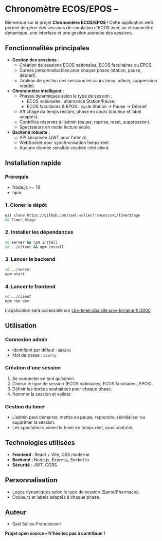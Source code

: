 # Chronomètre ECOS/EPOS –

Bienvenue sur le projet **Chronomètre ECOS/EPOS** ! Cette application web permet de gérer des sessions de simulation d'ECOS avec un chronomètre dynamique, une interface et une gestion avancée des sessions.

## Fonctionnalités principales

- **Gestion des sessions** :
  - Création de sessions ECOS nationales, ECOS facultaires ou EPOS.
  - Durées personnalisables pour chaque phase (station, pause, débrief).
  - Tableau de gestion des sessions en cours (nom, admin, suppression rapide).
- **Chronomètre intelligent** :
  - Phases dynamiques selon le type de session :
    - ECOS nationales : alternance Station/Pause.
    - ECOS facultaires & EPOS : cycle Station → Pause → Débrief.
  - Affichage du temps restant, phase en cours (couleur et label adaptés).
  - Contrôles réservés à l’admin (pause, reprise, reset, suppression).
  - Spectateurs en mode lecture seule.
- **Backend robuste** :
  - API sécurisée (JWT pour l’admin).
  - WebSocket pour synchronisation temps réel.
  - Aucune donnée sensible stockée côté client.

## Installation rapide

### Prérequis
- Node.js >= 18
- npm

### 1. Cloner le dépôt
```bash
git clone https://github.com/sael-sellesfrancesconi/TimerStage
cd Timer_Stage
```

### 2. Installer les dépendances
```bash
cd server && npm install
cd ../client && npm install
```

### 3. Lancer le backend
```bash
cd ../server
npm start
```

### 4. Lancer le frontend
```bash
cd ../client
npm run dev
```

L’application sera accessible sur [cbs-timer.cbs.site.univ-lorraine.fr:3000](cbs-timer.cbs.site.univ-lorraine.fr:3000)

## Utilisation

### Connexion admin
- Identifiant par défaut : `admin1`
- Mot de passe : `azerty`

### Création d’une session
1. Se connecter en tant qu’admin.
2. Choisir le type de session (ECOS nationales, ECOS facultaires, EPOS).
3. Définir les durées souhaitées pour chaque phase.
4. Nommer la session et valider.

### Gestion du timer
- L’admin peut démarrer, mettre en pause, reprendre, réinitialiser ou supprimer la session.
- Les spectateurs voient le timer en temps réel, sans contrôle.

## Technologies utilisées
- **Frontend** : React + Vite, CSS moderne
- **Backend** : Node.js, Express, Socket.io
- **Sécurité** : JWT, CORS

## Personnalisation
- Logos dynamiques selon le type de session (Santé/Pharmacie).
- Couleurs et labels adaptés à chaque phase.

## Auteur
- Sael Selles-Francesconi


**Projet open source – N’hésitez pas à contribuer !**
